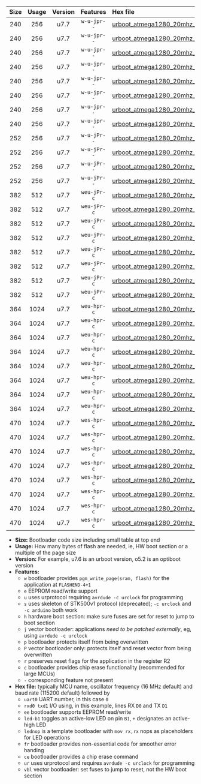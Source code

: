 |Size|Usage|Version|Features|Hex file|
|:-:|:-:|:-:|:-:|:--|
|240|256|u7.7|`w-u-jpr--`|[urboot_atmega1280_20mhz_4800bps_uart0_rxe0_txe1_led+b7_ur_vbl.hex](https://raw.githubusercontent.com/stefanrueger/urboot.hex/main/mcus/atmega1280/fcpu_20mhz/4800_bps/urboot_atmega1280_20mhz_4800bps_uart0_rxe0_txe1_led+b7_ur_vbl.hex)|
|240|256|u7.7|`w-u-jpr--`|[urboot_atmega1280_20mhz_4800bps_uart0_rxe0_txe1_lednop_ur_vbl.hex](https://raw.githubusercontent.com/stefanrueger/urboot.hex/main/mcus/atmega1280/fcpu_20mhz/4800_bps/urboot_atmega1280_20mhz_4800bps_uart0_rxe0_txe1_lednop_ur_vbl.hex)|
|240|256|u7.7|`w-u-jpr--`|[urboot_atmega1280_20mhz_4800bps_uart1_rxd2_txd3_led+b7_ur_vbl.hex](https://raw.githubusercontent.com/stefanrueger/urboot.hex/main/mcus/atmega1280/fcpu_20mhz/4800_bps/urboot_atmega1280_20mhz_4800bps_uart1_rxd2_txd3_led+b7_ur_vbl.hex)|
|240|256|u7.7|`w-u-jpr--`|[urboot_atmega1280_20mhz_4800bps_uart1_rxd2_txd3_lednop_ur_vbl.hex](https://raw.githubusercontent.com/stefanrueger/urboot.hex/main/mcus/atmega1280/fcpu_20mhz/4800_bps/urboot_atmega1280_20mhz_4800bps_uart1_rxd2_txd3_lednop_ur_vbl.hex)|
|240|256|u7.7|`w-u-jpr--`|[urboot_atmega1280_20mhz_4800bps_uart2_rxh0_txh1_led+b7_ur_vbl.hex](https://raw.githubusercontent.com/stefanrueger/urboot.hex/main/mcus/atmega1280/fcpu_20mhz/4800_bps/urboot_atmega1280_20mhz_4800bps_uart2_rxh0_txh1_led+b7_ur_vbl.hex)|
|240|256|u7.7|`w-u-jpr--`|[urboot_atmega1280_20mhz_4800bps_uart2_rxh0_txh1_lednop_ur_vbl.hex](https://raw.githubusercontent.com/stefanrueger/urboot.hex/main/mcus/atmega1280/fcpu_20mhz/4800_bps/urboot_atmega1280_20mhz_4800bps_uart2_rxh0_txh1_lednop_ur_vbl.hex)|
|240|256|u7.7|`w-u-jpr--`|[urboot_atmega1280_20mhz_4800bps_uart3_rxj0_txj1_led+b7_ur_vbl.hex](https://raw.githubusercontent.com/stefanrueger/urboot.hex/main/mcus/atmega1280/fcpu_20mhz/4800_bps/urboot_atmega1280_20mhz_4800bps_uart3_rxj0_txj1_led+b7_ur_vbl.hex)|
|240|256|u7.7|`w-u-jpr--`|[urboot_atmega1280_20mhz_4800bps_uart3_rxj0_txj1_lednop_ur_vbl.hex](https://raw.githubusercontent.com/stefanrueger/urboot.hex/main/mcus/atmega1280/fcpu_20mhz/4800_bps/urboot_atmega1280_20mhz_4800bps_uart3_rxj0_txj1_lednop_ur_vbl.hex)|
|252|256|u7.7|`w-u-jPr--`|[urboot_atmega1280_20mhz_4800bps_uart0_rxe0_txe1_ur_vbl.hex](https://raw.githubusercontent.com/stefanrueger/urboot.hex/main/mcus/atmega1280/fcpu_20mhz/4800_bps/urboot_atmega1280_20mhz_4800bps_uart0_rxe0_txe1_ur_vbl.hex)|
|252|256|u7.7|`w-u-jPr--`|[urboot_atmega1280_20mhz_4800bps_uart1_rxd2_txd3_ur_vbl.hex](https://raw.githubusercontent.com/stefanrueger/urboot.hex/main/mcus/atmega1280/fcpu_20mhz/4800_bps/urboot_atmega1280_20mhz_4800bps_uart1_rxd2_txd3_ur_vbl.hex)|
|252|256|u7.7|`w-u-jPr--`|[urboot_atmega1280_20mhz_4800bps_uart2_rxh0_txh1_ur_vbl.hex](https://raw.githubusercontent.com/stefanrueger/urboot.hex/main/mcus/atmega1280/fcpu_20mhz/4800_bps/urboot_atmega1280_20mhz_4800bps_uart2_rxh0_txh1_ur_vbl.hex)|
|252|256|u7.7|`w-u-jPr--`|[urboot_atmega1280_20mhz_4800bps_uart3_rxj0_txj1_ur_vbl.hex](https://raw.githubusercontent.com/stefanrueger/urboot.hex/main/mcus/atmega1280/fcpu_20mhz/4800_bps/urboot_atmega1280_20mhz_4800bps_uart3_rxj0_txj1_ur_vbl.hex)|
|382|512|u7.7|`weu-jPr-c`|[urboot_atmega1280_20mhz_4800bps_uart0_rxe0_txe1_ee_led+b7_fr_ce_ur_vbl.hex](https://raw.githubusercontent.com/stefanrueger/urboot.hex/main/mcus/atmega1280/fcpu_20mhz/4800_bps/urboot_atmega1280_20mhz_4800bps_uart0_rxe0_txe1_ee_led+b7_fr_ce_ur_vbl.hex)|
|382|512|u7.7|`weu-jPr-c`|[urboot_atmega1280_20mhz_4800bps_uart0_rxe0_txe1_ee_lednop_fr_ce_ur_vbl.hex](https://raw.githubusercontent.com/stefanrueger/urboot.hex/main/mcus/atmega1280/fcpu_20mhz/4800_bps/urboot_atmega1280_20mhz_4800bps_uart0_rxe0_txe1_ee_lednop_fr_ce_ur_vbl.hex)|
|382|512|u7.7|`weu-jPr-c`|[urboot_atmega1280_20mhz_4800bps_uart1_rxd2_txd3_ee_led+b7_fr_ce_ur_vbl.hex](https://raw.githubusercontent.com/stefanrueger/urboot.hex/main/mcus/atmega1280/fcpu_20mhz/4800_bps/urboot_atmega1280_20mhz_4800bps_uart1_rxd2_txd3_ee_led+b7_fr_ce_ur_vbl.hex)|
|382|512|u7.7|`weu-jPr-c`|[urboot_atmega1280_20mhz_4800bps_uart1_rxd2_txd3_ee_lednop_fr_ce_ur_vbl.hex](https://raw.githubusercontent.com/stefanrueger/urboot.hex/main/mcus/atmega1280/fcpu_20mhz/4800_bps/urboot_atmega1280_20mhz_4800bps_uart1_rxd2_txd3_ee_lednop_fr_ce_ur_vbl.hex)|
|382|512|u7.7|`weu-jPr-c`|[urboot_atmega1280_20mhz_4800bps_uart2_rxh0_txh1_ee_led+b7_fr_ce_ur_vbl.hex](https://raw.githubusercontent.com/stefanrueger/urboot.hex/main/mcus/atmega1280/fcpu_20mhz/4800_bps/urboot_atmega1280_20mhz_4800bps_uart2_rxh0_txh1_ee_led+b7_fr_ce_ur_vbl.hex)|
|382|512|u7.7|`weu-jPr-c`|[urboot_atmega1280_20mhz_4800bps_uart2_rxh0_txh1_ee_lednop_fr_ce_ur_vbl.hex](https://raw.githubusercontent.com/stefanrueger/urboot.hex/main/mcus/atmega1280/fcpu_20mhz/4800_bps/urboot_atmega1280_20mhz_4800bps_uart2_rxh0_txh1_ee_lednop_fr_ce_ur_vbl.hex)|
|382|512|u7.7|`weu-jPr-c`|[urboot_atmega1280_20mhz_4800bps_uart3_rxj0_txj1_ee_led+b7_fr_ce_ur_vbl.hex](https://raw.githubusercontent.com/stefanrueger/urboot.hex/main/mcus/atmega1280/fcpu_20mhz/4800_bps/urboot_atmega1280_20mhz_4800bps_uart3_rxj0_txj1_ee_led+b7_fr_ce_ur_vbl.hex)|
|382|512|u7.7|`weu-jPr-c`|[urboot_atmega1280_20mhz_4800bps_uart3_rxj0_txj1_ee_lednop_fr_ce_ur_vbl.hex](https://raw.githubusercontent.com/stefanrueger/urboot.hex/main/mcus/atmega1280/fcpu_20mhz/4800_bps/urboot_atmega1280_20mhz_4800bps_uart3_rxj0_txj1_ee_lednop_fr_ce_ur_vbl.hex)|
|364|1024|u7.7|`weu-hpr-c`|[urboot_atmega1280_20mhz_4800bps_uart0_rxe0_txe1_ee_led+b7_fr_ce_ur.hex](https://raw.githubusercontent.com/stefanrueger/urboot.hex/main/mcus/atmega1280/fcpu_20mhz/4800_bps/urboot_atmega1280_20mhz_4800bps_uart0_rxe0_txe1_ee_led+b7_fr_ce_ur.hex)|
|364|1024|u7.7|`weu-hpr-c`|[urboot_atmega1280_20mhz_4800bps_uart0_rxe0_txe1_ee_lednop_fr_ce_ur.hex](https://raw.githubusercontent.com/stefanrueger/urboot.hex/main/mcus/atmega1280/fcpu_20mhz/4800_bps/urboot_atmega1280_20mhz_4800bps_uart0_rxe0_txe1_ee_lednop_fr_ce_ur.hex)|
|364|1024|u7.7|`weu-hpr-c`|[urboot_atmega1280_20mhz_4800bps_uart1_rxd2_txd3_ee_led+b7_fr_ce_ur.hex](https://raw.githubusercontent.com/stefanrueger/urboot.hex/main/mcus/atmega1280/fcpu_20mhz/4800_bps/urboot_atmega1280_20mhz_4800bps_uart1_rxd2_txd3_ee_led+b7_fr_ce_ur.hex)|
|364|1024|u7.7|`weu-hpr-c`|[urboot_atmega1280_20mhz_4800bps_uart1_rxd2_txd3_ee_lednop_fr_ce_ur.hex](https://raw.githubusercontent.com/stefanrueger/urboot.hex/main/mcus/atmega1280/fcpu_20mhz/4800_bps/urboot_atmega1280_20mhz_4800bps_uart1_rxd2_txd3_ee_lednop_fr_ce_ur.hex)|
|364|1024|u7.7|`weu-hpr-c`|[urboot_atmega1280_20mhz_4800bps_uart2_rxh0_txh1_ee_led+b7_fr_ce_ur.hex](https://raw.githubusercontent.com/stefanrueger/urboot.hex/main/mcus/atmega1280/fcpu_20mhz/4800_bps/urboot_atmega1280_20mhz_4800bps_uart2_rxh0_txh1_ee_led+b7_fr_ce_ur.hex)|
|364|1024|u7.7|`weu-hpr-c`|[urboot_atmega1280_20mhz_4800bps_uart2_rxh0_txh1_ee_lednop_fr_ce_ur.hex](https://raw.githubusercontent.com/stefanrueger/urboot.hex/main/mcus/atmega1280/fcpu_20mhz/4800_bps/urboot_atmega1280_20mhz_4800bps_uart2_rxh0_txh1_ee_lednop_fr_ce_ur.hex)|
|364|1024|u7.7|`weu-hpr-c`|[urboot_atmega1280_20mhz_4800bps_uart3_rxj0_txj1_ee_led+b7_fr_ce_ur.hex](https://raw.githubusercontent.com/stefanrueger/urboot.hex/main/mcus/atmega1280/fcpu_20mhz/4800_bps/urboot_atmega1280_20mhz_4800bps_uart3_rxj0_txj1_ee_led+b7_fr_ce_ur.hex)|
|364|1024|u7.7|`weu-hpr-c`|[urboot_atmega1280_20mhz_4800bps_uart3_rxj0_txj1_ee_lednop_fr_ce_ur.hex](https://raw.githubusercontent.com/stefanrueger/urboot.hex/main/mcus/atmega1280/fcpu_20mhz/4800_bps/urboot_atmega1280_20mhz_4800bps_uart3_rxj0_txj1_ee_lednop_fr_ce_ur.hex)|
|470|1024|u7.7|`wes-hpr-c`|[urboot_atmega1280_20mhz_4800bps_uart0_rxe0_txe1_ee_led+b7_fr_ce.hex](https://raw.githubusercontent.com/stefanrueger/urboot.hex/main/mcus/atmega1280/fcpu_20mhz/4800_bps/urboot_atmega1280_20mhz_4800bps_uart0_rxe0_txe1_ee_led+b7_fr_ce.hex)|
|470|1024|u7.7|`wes-hpr-c`|[urboot_atmega1280_20mhz_4800bps_uart0_rxe0_txe1_ee_lednop_fr_ce.hex](https://raw.githubusercontent.com/stefanrueger/urboot.hex/main/mcus/atmega1280/fcpu_20mhz/4800_bps/urboot_atmega1280_20mhz_4800bps_uart0_rxe0_txe1_ee_lednop_fr_ce.hex)|
|470|1024|u7.7|`wes-hpr-c`|[urboot_atmega1280_20mhz_4800bps_uart1_rxd2_txd3_ee_led+b7_fr_ce.hex](https://raw.githubusercontent.com/stefanrueger/urboot.hex/main/mcus/atmega1280/fcpu_20mhz/4800_bps/urboot_atmega1280_20mhz_4800bps_uart1_rxd2_txd3_ee_led+b7_fr_ce.hex)|
|470|1024|u7.7|`wes-hpr-c`|[urboot_atmega1280_20mhz_4800bps_uart1_rxd2_txd3_ee_lednop_fr_ce.hex](https://raw.githubusercontent.com/stefanrueger/urboot.hex/main/mcus/atmega1280/fcpu_20mhz/4800_bps/urboot_atmega1280_20mhz_4800bps_uart1_rxd2_txd3_ee_lednop_fr_ce.hex)|
|470|1024|u7.7|`wes-hpr-c`|[urboot_atmega1280_20mhz_4800bps_uart2_rxh0_txh1_ee_led+b7_fr_ce.hex](https://raw.githubusercontent.com/stefanrueger/urboot.hex/main/mcus/atmega1280/fcpu_20mhz/4800_bps/urboot_atmega1280_20mhz_4800bps_uart2_rxh0_txh1_ee_led+b7_fr_ce.hex)|
|470|1024|u7.7|`wes-hpr-c`|[urboot_atmega1280_20mhz_4800bps_uart2_rxh0_txh1_ee_lednop_fr_ce.hex](https://raw.githubusercontent.com/stefanrueger/urboot.hex/main/mcus/atmega1280/fcpu_20mhz/4800_bps/urboot_atmega1280_20mhz_4800bps_uart2_rxh0_txh1_ee_lednop_fr_ce.hex)|
|470|1024|u7.7|`wes-hpr-c`|[urboot_atmega1280_20mhz_4800bps_uart3_rxj0_txj1_ee_led+b7_fr_ce.hex](https://raw.githubusercontent.com/stefanrueger/urboot.hex/main/mcus/atmega1280/fcpu_20mhz/4800_bps/urboot_atmega1280_20mhz_4800bps_uart3_rxj0_txj1_ee_led+b7_fr_ce.hex)|
|470|1024|u7.7|`wes-hpr-c`|[urboot_atmega1280_20mhz_4800bps_uart3_rxj0_txj1_ee_lednop_fr_ce.hex](https://raw.githubusercontent.com/stefanrueger/urboot.hex/main/mcus/atmega1280/fcpu_20mhz/4800_bps/urboot_atmega1280_20mhz_4800bps_uart3_rxj0_txj1_ee_lednop_fr_ce.hex)|

- **Size:** Bootloader code size including small table at top end
- **Usage:** How many bytes of flash are needed, ie, HW boot section or a multiple of the page size
- **Version:** For example, u7.6 is an urboot version, o5.2 is an optiboot version
- **Features:**
  + `w` bootloader provides `pgm_write_page(sram, flash)` for the application at `FLASHEND-4+1`
  + `e` EEPROM read/write support
  + `u` uses urprotocol requiring `avrdude -c urclock` for programming
  + `s` uses skeleton of STK500v1 protocol (deprecated); `-c urclock` and `-c arduino` both work
  + `h` hardware boot section: make sure fuses are set for reset to jump to boot section
  + `j` vector bootloader: applications *need to be patched externally*, eg, using `avrdude -c urclock`
  + `p` bootloader protects itself from being overwritten
  + `P` vector bootloader only: protects itself and reset vector from being overwritten
  + `r` preserves reset flags for the application in the register R2
  + `c` bootloader provides chip erase functionality (recommended for large MCUs)
  + `-` corresponding feature not present
- **Hex file:** typically MCU name, oscillator frequency (16 MHz default) and baud rate (115200 default) followed by
  + `uart0` UART number, in this case `0`
  + `rxd0 txd1` I/O using, in this example, lines RX `D0` and TX `D1`
  + `ee` bootloader supports EEPROM read/write
  + `led-b1` toggles an active-low LED on pin `B1`, `+` designates an active-high LED
  + `lednop` is a template bootloader with `mov rx,rx` nops as placeholders for LED operations
  + `fr` bootloader provides non-essential code for smoother error handing
  + `ce` bootloader provides a chip erase command
  + `ur` uses urprotocol and requires `avrdude -c urclock` for programming
  + `vbl` vector bootloader: set fuses to jump to reset, not the HW boot section
